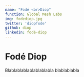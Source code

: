 ```yaml
---
name: "Fodé <br>Diop"
function: Global Mesh Labs
img: fodediop.jpg
twitter: 'diopfode'
github: diop
linkedin: fodé-diop
---
```


# Fodé Diop
 
Blablablablablablablabla
blablablabla
